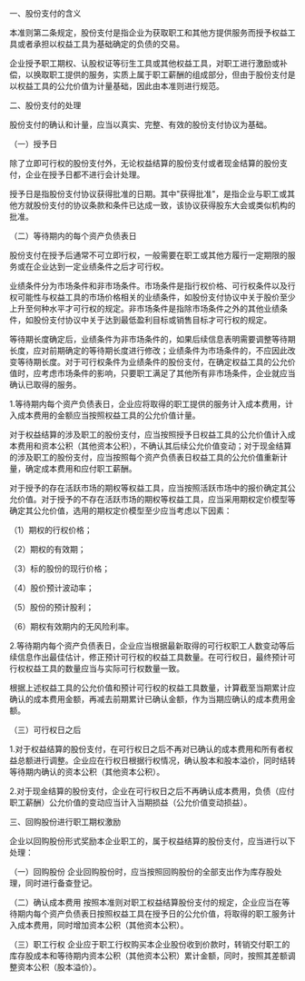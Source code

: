 一、股份支付的含义

 本准则第二条规定，股份支付是指企业为获取职工和其他方提供服务而授予权益工具或者承担以权益工具为基础确定的负债的交易。

 企业授予职工期权、认股权证等衍生工具或其他权益工具，对职工进行激励或补偿，以换取职工提供的服务，实质上属于职工薪酬的组成部分，但由于股份支付是以权益工具的公允价值为计量基础，因此由本准则进行规范。

 二、股份支付的处理

 股份支付的确认和计量，应当以真实、完整、有效的股份支付协议为基础。

 （一）授予日

 除了立即可行权的股份支付外，无论权益结算的股份支付或者现金结算的股份支付，企业在授予日都不进行会计处理。

 授予日是指股份支付协议获得批准的日期。其中"获得批准"，是指企业与职工或其他方就股份支付的协议条款和条件已达成一致，该协议获得股东大会或类似机构的批准。

 （二）等待期内的每个资产负债表日

 股份支付在授予后通常不可立即行权，一般需要在职工或其他方履行一定期限的服务或在企业达到一定业绩条件之后才可行权。

 业绩条件分为市场条件和非市场条件。市场条件是指行权价格、可行权条件以及行权可能性与权益工具的市场价格相关的业绩条件，如股份支付协议中关于股价至少上升至何种水平才可行权的规定。非市场条件是指除市场条件之外的其他业绩条件，如股份支付协议中关于达到最低盈利目标或销售目标才可行权的规定。

 等待期长度确定后，业绩条件为非市场条件的，如果后续信息表明需要调整等待期长度，应对前期确定的等待期长度进行修改；业绩条件为市场条件的，不应因此改变等待期长度。对于可行权条件为业绩条件的股份支付，在确定权益工具的公允价值时，应考虑市场条件的影响，只要职工满足了其他所有非市场条件，企业就应当确认已取得的服务。

 1.等待期内每个资产负债表日，企业应将取得的职工提供的服务计入成本费用，计入成本费用的金额应当按照权益工具的公允价值计量。

 对于权益结算的涉及职工的股份支付，应当按照授予日权益工具的公允价值计入成本费用和资本公积（其他资本公积），不确认其后续公允价值变动；对于现金结算的涉及职工的股份支付，应当按照每个资产负债表日权益工具的公允价值重新计量，确定成本费用和应付职工薪酬。

 对于授予的存在活跃市场的期权等权益工具，应当按照活跃市场中的报价确定其公允价值。对于授予的不存在活跃市场的期权等权益工具，应当采用期权定价模型等确定其公允价值，选用的期权定价模型至少应当考虑以下因素：

 （1）期权的行权价格；

 （2）期权的有效期；

 （3）标的股份的现行价格；

 （4）股价预计波动率；

 （5）股份的预计股利；

 （6）期权有效期内的无风险利率。

 2.等待期内每个资产负债表日，企业应当根据最新取得的可行权职工人数变动等后续信息作出最佳估计，修正预计可行权的权益工具数量。在可行权日，最终预计可行权权益工具的数量应当与实际可行权数量一致。

 根据上述权益工具的公允价值和预计可行权的权益工具数量，计算截至当期累计应确认的成本费用金额，再减去前期累计已确认金额，作为当期应确认的成本费用金额。

 （三）可行权日之后

 1.对于权益结算的股份支付，在可行权日之后不再对已确认的成本费用和所有者权益总额进行调整。企业应在行权日根据行权情况，确认股本和股本溢价，同时结转等待期内确认的资本公积（其他资本公积）。

 2.对于现金结算的股份支付，企业在可行权日之后不再确认成本费用，负债（应付职工薪酬）公允价值的变动应当计入当期损益（公允价值变动损益）。

 三、回购股份进行职工期权激励

 企业以回购股份形式奖励本企业职工的，属于权益结算的股份支付，应当进行以下处理：

 （一）回购股份 企业回购股份时，应当按照回购股份的全部支出作为库存股处理，同时进行备查登记。

 （二）确认成本费用 按照本准则对职工权益结算股份支付的规定，企业应当在等待期内每个资产负债表日按照权益工具在授予日的公允价值，将取得的职工服务计入成本费用，同时增加资本公积（其他资本公积）。

 （三）职工行权 企业应于职工行权购买本企业股份收到价款时，转销交付职工的库存股成本和等待期内资本公积（其他资本公积）累计金额，同时，按照其差额调整资本公积（股本溢价）。
